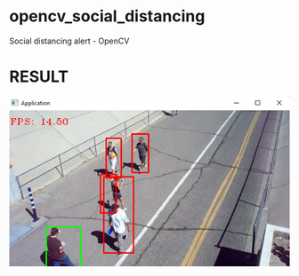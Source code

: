 # opencv_social_distancing
Social distancing alert - OpenCV

# RESULT
<img src="https://github.com/matahatiai/opencv_social_distancing/blob/master/example.png?raw=true" />
